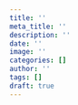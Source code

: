 ```yaml
---
title: ''
meta_title: ''
description: ''
date: ''
image: ''
categories: []
author: ''
tags: []
draft: true
---
```

